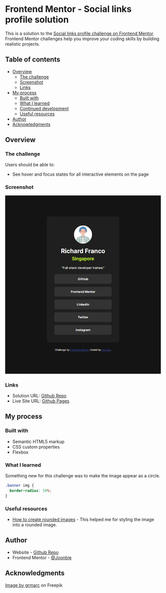 # Frontend Mentor - Social links profile solution

This is a solution to the [Social links profile challenge on Frontend Mentor](https://www.frontendmentor.io/challenges/social-links-profile-UG32l9m6dQ). Frontend Mentor challenges help you improve your coding skills by building realistic projects.

## Table of contents

- [Overview](#overview)
  - [The challenge](#the-challenge)
  - [Screenshot](#screenshot)
  - [Links](#links)
- [My process](#my-process)
  - [Built with](#built-with)
  - [What I learned](#what-i-learned)
  - [Continued development](#continued-development)
  - [Useful resources](#useful-resources)
- [Author](#author)
- [Acknowledgments](#acknowledgments)

## Overview

### The challenge

Users should be able to:

- See hover and focus states for all interactive elements on the page

### Screenshot

![](./assets/images/screenshot.png)

### Links

- Solution URL: [Github Repo](https://github.com/Joonbie/social-links-profile.git)
- Live Site URL: [Github Pages](https://joonbie.github.io/social-links-profile/)

## My process

### Built with

- Semantic HTML5 markup
- CSS custom properties
- Flexbox

### What I learned

Something new for this challenge was to make the image appear as a circle.

```css
.banner img {
  border-radius: 50%;
}
```

### Useful resources

- [How to create rounded images](https://www.w3schools.com/howto/howto_css_rounded_images.asp) - This helped me for styling the image into a rounded image.

## Author

- Website - [Github Repo](https://github.com/Joonbie)
- Frontend Mentor - [@Joonbie](https://www.frontendmentor.io/profile/Joonbie)

## Acknowledgments

<a href="https://www.freepik.com/free-vector/happy-guy-illustration_146541159.htm#query=avatar&position=14&from_view=keyword&track=sph&uuid=48662d4f-bddb-4e45-8527-77675b0b85f8">Image by grmarc</a> on Freepik
